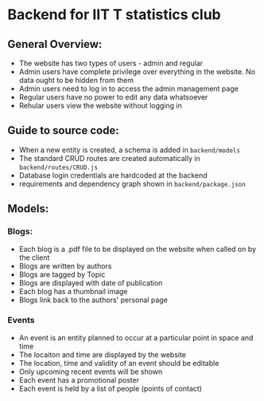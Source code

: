 # Backend for IIT T statistics club

## General Overview:

- The website has two types of users - admin and regular
- Admin users have complete privilege over everything in the website. No data ought to be hidden from them
- Admin users need to log in to access the admin management page
- Regular users have no power to edit any data whatsoever
- Rehular users view the website without logging in

## Guide to source code:

- When a new entity is created, a schema is added in `backend/models`
- The standard CRUD routes are created automatically in `backend/routes/CRUD.js`
- Database login credentials are hardcoded at the backend
- requirements and dependency graph shown in `backend/package.json`

## Models:

### Blogs:

- Each blog is a .pdf file to be displayed on the website when called on by the client
- Blogs are written by authors
- Blogs are tagged by Topic
- Blogs are displayed with date of publication
- Each blog has a thumbnail image
- Blogs link back to the authors' personal page

### Events

- An event is an entity planned to occur at a particular point in space and time
- The locaiton and time are displayed by the website
- The location, time and validity of an event should be editable
- Only upcoming recent events will be shown
- Each event has a promotional poster
- Each event is held by a list of people (points of contact)
